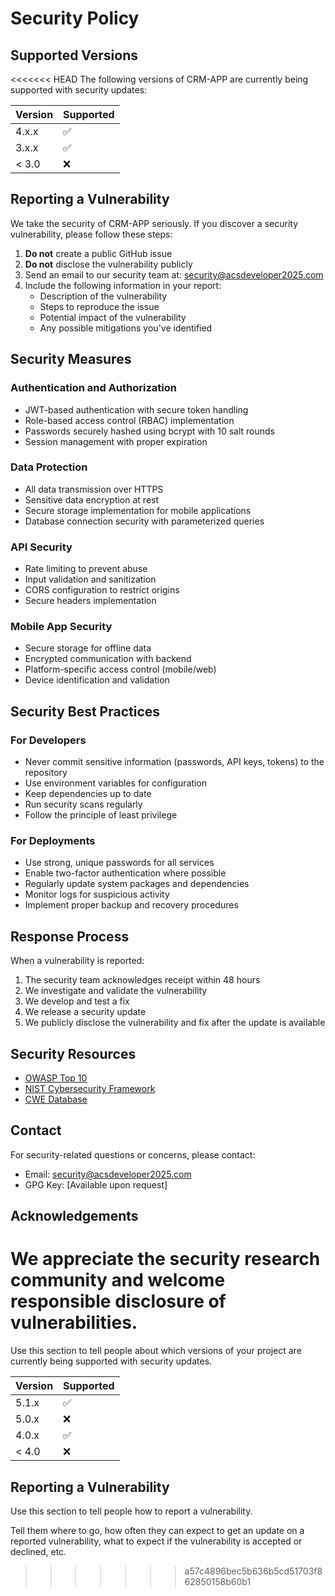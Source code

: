 # Security Policy

## Supported Versions

<<<<<<< HEAD
The following versions of CRM-APP are currently being supported with security updates:

| Version | Supported          |
| ------- | ------------------ |
| 4.x.x   | :white_check_mark: |
| 3.x.x   | :white_check_mark: |
| < 3.0   | :x:                |

## Reporting a Vulnerability

We take the security of CRM-APP seriously. If you discover a security vulnerability, please follow these steps:

1. **Do not** create a public GitHub issue
2. **Do not** disclose the vulnerability publicly
3. Send an email to our security team at: security@acsdeveloper2025.com
4. Include the following information in your report:
   - Description of the vulnerability
   - Steps to reproduce the issue
   - Potential impact of the vulnerability
   - Any possible mitigations you've identified

## Security Measures

### Authentication and Authorization
- JWT-based authentication with secure token handling
- Role-based access control (RBAC) implementation
- Passwords securely hashed using bcrypt with 10 salt rounds
- Session management with proper expiration

### Data Protection
- All data transmission over HTTPS
- Sensitive data encryption at rest
- Secure storage implementation for mobile applications
- Database connection security with parameterized queries

### API Security
- Rate limiting to prevent abuse
- Input validation and sanitization
- CORS configuration to restrict origins
- Secure headers implementation

### Mobile App Security
- Secure storage for offline data
- Encrypted communication with backend
- Platform-specific access control (mobile/web)
- Device identification and validation

## Security Best Practices

### For Developers
- Never commit sensitive information (passwords, API keys, tokens) to the repository
- Use environment variables for configuration
- Keep dependencies up to date
- Run security scans regularly
- Follow the principle of least privilege

### For Deployments
- Use strong, unique passwords for all services
- Enable two-factor authentication where possible
- Regularly update system packages and dependencies
- Monitor logs for suspicious activity
- Implement proper backup and recovery procedures

## Response Process

When a vulnerability is reported:
1. The security team acknowledges receipt within 48 hours
2. We investigate and validate the vulnerability
3. We develop and test a fix
4. We release a security update
5. We publicly disclose the vulnerability and fix after the update is available

## Security Resources

- [OWASP Top 10](https://owasp.org/www-project-top-ten/)
- [NIST Cybersecurity Framework](https://www.nist.gov/cyberframework)
- [CWE Database](https://cwe.mitre.org/)

## Contact

For security-related questions or concerns, please contact:
- Email: security@acsdeveloper2025.com
- GPG Key: [Available upon request]

## Acknowledgements

We appreciate the security research community and welcome responsible disclosure of vulnerabilities.
=======
Use this section to tell people about which versions of your project are
currently being supported with security updates.

| Version | Supported          |
| ------- | ------------------ |
| 5.1.x   | :white_check_mark: |
| 5.0.x   | :x:                |
| 4.0.x   | :white_check_mark: |
| < 4.0   | :x:                |

## Reporting a Vulnerability

Use this section to tell people how to report a vulnerability.

Tell them where to go, how often they can expect to get an update on a
reported vulnerability, what to expect if the vulnerability is accepted or
declined, etc.
>>>>>>> a57c4896bec5b636b5cd51703f862850158b60b1
